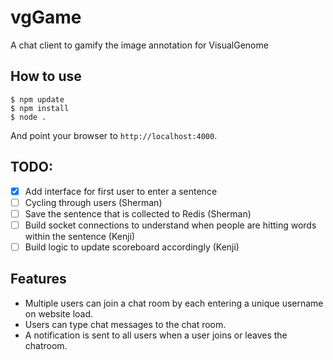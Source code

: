 
# vgGame

A chat client to gamify the image annotation for VisualGenome

## How to use

```
$ npm update
$ npm install
$ node .
```

And point your browser to `http://localhost:4000`.

## TODO:

- [x] Add interface for first user to enter a sentence
- [ ] Cycling through users (Sherman)
- [ ] Save the sentence that is collected to Redis (Sherman)
- [ ] Build socket connections to understand when people are hitting words within the sentence (Kenji)
- [ ] Build logic to update scoreboard accordingly (Kenji)
## Features

- Multiple users can join a chat room by each entering a unique username
on website load.
- Users can type chat messages to the chat room.
- A notification is sent to all users when a user joins or leaves
the chatroom.
